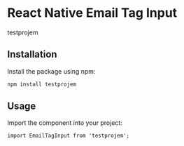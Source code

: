 # React Native Email Tag Input

testprojem

## Installation

Install the package using npm:

```bash
npm install testprojem
```

## Usage

Import the component into your project:

```
import EmailTagInput from 'testprojem';
```
